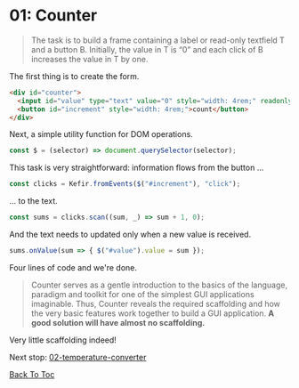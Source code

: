 # 01: Counter

> The task is to build a frame containing a label or read-only textfield T and a button B. Initially, the value in T is “0” and each click of B increases the value in T by one.

The first thing is to create the form.

```html
<div id="counter">
  <input id="value" type="text" value="0" style="width: 4rem;" readonly />
  <button id="increment" style="width: 4rem;">count</button>
</div>
```

Next, a simple utility function for DOM operations.

```js
const $ = (selector) => document.querySelector(selector);
```

This task is very straightforward: information flows from the button ...

```js
const clicks = Kefir.fromEvents($("#increment"), "click");
```

... to the text.

```js
const sums = clicks.scan((sum, _) => sum + 1, 0);
```

And the text needs to updated only when a new value is received.

```js
sums.onValue(sum => { $("#value").value = sum });
```

Four lines of code and we're done.

> Counter serves as a gentle introduction to the basics of the language, paradigm and toolkit for one of the simplest GUI applications imaginable. Thus, Counter reveals the required scaffolding and how the very basic features work together to build a GUI application. **A good solution will have almost no scaffolding.**

Very little scaffolding indeed!

Next stop: [02-temperature-converter](./02-temperature-converter.md)

[Back To Toc](../README.md)
